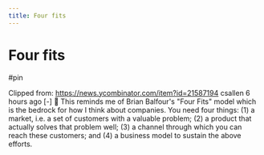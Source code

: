 ```yaml
---
title: Four fits
---
```


# Four fits

#pin

Clipped from: https://news.ycombinator.com/item?id=21587194
csallen 6 hours ago [-] 

This reminds me of Brian Balfour's "Four Fits" model which is the bedrock for how I think about companies.
You need four things: (1) a market, i.e. a set of customers with a valuable problem; (2) a product that actually solves that problem well; (3) a channel through which you can reach these customers; and (4) a business model to sustain the above efforts.
